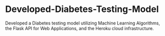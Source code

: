 # Developed-Diabetes-Testing-Model
Developed a Diabetes testing model utilizing Machine Learning Algorithms, the Flask API for Web Applications, and the Heroku cloud infrastructure.
